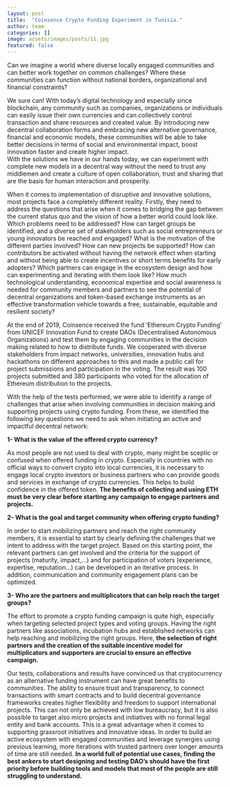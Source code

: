```yaml
---
layout: post
title:  "Coinsence Crypto Funding Experiment in Tunisia."
author: team
categories: []
image: assets/images/posts/11.jpg
featured: false
---
```


Can we imagine a world where diverse locally engaged communities and can better work together on common challenges? Where these communities can function without national borders, organizational and financial constraints? 

We sure can! With today’s digital technology and especially since blockchain, any community such as companies, organizations or individuals can easily issue their own currencies and can collectively control transaction and share resources and created value. By introducing new decentral collaboration forms and embracing new alternative governance, financial and economic models, these communities will be able to take better decisions in terms of social and environmental impact, boost innovation faster and create higher impact.  
With the solutions we have in our hands today, we can experiment with complete new models in a decentral way without the need to trust any middlemen and create a culture of open collaboration, trust and sharing that are the basis for human interaction and prosperity.

When it comes to implementation of disruptive and innovative solutions, most projects face a completely different reality. Firstly, they need to address the questions that arise when it comes to bridging the gap between the current status quo and the vision of how a better world could look like. 
Which problems need to be addressed? How can target groups be identified, and a diverse set of stakeholders such as social entrepreneurs or young innovators be reached and engaged? What is the motivation of the different parties involved? How can new projects be supported? How can contributors be activated without having the network effect when starting and without being able to create incentives or short terms benefits for early adopters? Which partners can engage in the ecosystem design and how can experimenting and iterating with them look like?
How much technological understanding, economical expertise and social awareness is needed for community members and partners to see the potential of decentral organizations and token-based exchange instruments as an effective transformation vehicle towards a free, sustainable, equitable and resilient society?

At the end of 2019, Coinsence received the fund ‘Ethereum Crypto Funding’ from UNICEF Innovation Fund to create DAOs (Decentralised Autonomous Organizations) and test them by engaging communities in the decision making related to how to distribute funds. We cooperated with diverse stakeholders from impact networks, universities, innovation hubs and hackathons on different approaches to this and made a public call for project submissions and participation in the voting. The result was 100 projects submitted and 380 participants who voted for the allocation of Ethereum distribution to the projects.

With the help of the tests performed, we were able to identify a range of challenges that arise when involving communities in decision making and supporting projects using crypto funding. From these, we identified the following key questions we need to ask when initiating an active and impactful decentral network:  

**1-	What is the value of the offered crypto currency?**

As most people are not used to deal with crypto, many might be sceptic or confused when offered funding in crypto. Especially in countries with no official ways to convert crypto into local currencies, it is necessary to engage local crypto investors or business partners who can provide goods and services in exchange of crypto currencies. This helps to build confidence in the offered token. **The benefits of collecting and using ETH must be very clear before starting any campaign to engage partners and projects.**

**2-	What is the goal and target community when offering crypto funding?**

In order to start mobilizing partners and reach the right community members, it is essential to start by clearly defining the challenges that we intent to address with the target project. Based on this starting point, the relevant partners can get involved and the criteria for the support of projects (maturity, impact,…) and for participation of voters (experience, expertise, reputation…) can be developed in an iterative process. In addition, communication and community engagement plans can be optimized.  

**3-	Who are the partners and multiplicators that can help reach the target groups?**

The effort to promote a crypto funding campaign is quite high, especially when targeting selected project types and voting groups. Having the right partners like associations, incubation hubs and established networks can help reaching and mobilizing the right groups. Here, **the selection of right partners and the creation of the suitable incentive model for multiplicators and supporters are crucial to ensure an effective campaign.**

Our tests, collaborations and results have convinced us that cryptocurrency as an alternative funding instrument can have great benefits to communities. The ability to ensure trust and transparency, to connect transactions with smart contracts and to build decentral governance frameworks creates higher flexibility and freedom to support international projects. This can not only be achieved with low bureaucracy, but it is also possible to target also micro projects and initiatives with no formal legal entity and bank accounts. This is a great advantage when it comes to supporting grassroot initiatives and innovative ideas. In order to build an active ecosystem with engaged communities and leverage synergies using previous learning, more iterations with trusted partners over longer amounts of time are still needed. **In a world full of potential use cases, finding the best ankers to start designing and testing DAO’s should have the first priority before building tools and models that most of the people are still struggling to understand.**
